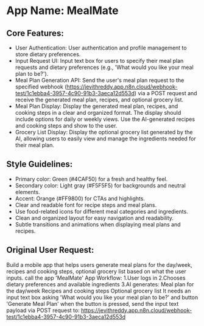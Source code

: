 # **App Name**: MealMate

## Core Features:

- User Authentication: User authentication and profile management to store dietary preferences.
- Input Request UI: Input text box for users to specify their meal plan requests and dietary preferences (e.g., 'What would you like your meal plan to be?').
- Meal Plan Generation API: Send the user's meal plan request to the specified webhook (https://jevithreddy.app.n8n.cloud/webhook-test/1c1ebba4-3957-4c90-91b3-3aeca12d553d) via a POST request and receive the generated meal plan, recipes, and optional grocery list.
- Meal Plan Display: Display the generated meal plan, recipes, and cooking steps in a clear and organized format. The display should include options for daily or weekly views. Use the AI-generated recipes and cooking steps and show to the user.
- Grocery List Display: Display the optional grocery list generated by the AI, allowing users to easily view and manage the ingredients needed for their meal plan.

## Style Guidelines:

- Primary color: Green (#4CAF50) for a fresh and healthy feel.
- Secondary color: Light gray (#F5F5F5) for backgrounds and neutral elements.
- Accent: Orange (#FF9800) for CTAs and highlights.
- Clear and readable font for recipe steps and meal plans.
- Use food-related icons for different meal categories and ingredients.
- Clean and organized layout for easy navigation and readability.
- Subtle transitions and animations when displaying meal plans and recipes.

## Original User Request:
Build a mobile app that helps users generate meal plans for the day/week, recipes and cooking steps, optional grocery list based on what the user inputs. 
call the app 'MealMate'
App Workflow:
1.User logs in
2.Chooses dietary preferences and available ingredients
3.AI generates:
Meal plan for the day/week
Recipes and cooking steps
Optional grocery list
It needs an input text box asking 'What would you like your meal plan to be?' and button 'Generate Meal Plan'
when the button is pressed, send the input text payload via POST request to:
https://jevithreddy.app.n8n.cloud/webhook-test/1c1ebba4-3957-4c90-91b3-3aeca12d553d
  